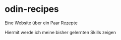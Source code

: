 # odin-recipes

Eine Website über ein Paar Rezepte

Hiermit werde ich meine bisher gelernten Skills zeigen
